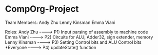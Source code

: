 # CompOrg-Project

Team Members: 
Andy Zhu
Lenny Kinsman
Emma Viani

Roles: 
Andy Zhu 		----> P1) Input parsing of assembly to machine code
Emma Viani 	----> P2) Circuits for ALU, Adder32, sign extender, memory
Lenny Kinsman  ----> P3) Setting Control bits and ALU Control bits
*Everyone		----> P4) updateState() function
